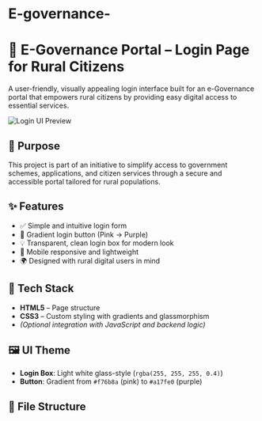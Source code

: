 # E-governance-
# 🏡 E-Governance Portal – Login Page for Rural Citizens

A user-friendly, visually appealing login interface built for an e-Governance portal that empowers rural citizens by providing easy digital access to essential services.

![Login UI Preview](./screenshot.png)

## 🌟 Purpose

This project is part of an initiative to simplify access to government schemes, applications, and citizen services through a secure and accessible portal tailored for rural populations.

## ✨ Features

- ✅ Simple and intuitive login form
- 🎨 Gradient login button (Pink → Purple)
- 💡 Transparent, clean login box for modern look
- 📱 Mobile responsive and lightweight
- 🌍 Designed with rural digital users in mind

## 🧩 Tech Stack

- **HTML5** – Page structure
- **CSS3** – Custom styling with gradients and glassmorphism
- *(Optional integration with JavaScript and backend logic)*

## 🖼️ UI Theme

- **Login Box**: Light white glass-style (`rgba(255, 255, 255, 0.4)`)
- **Button**: Gradient from `#f76b8a` (pink) to `#a17fe0` (purple)

## 📂 File Structure


